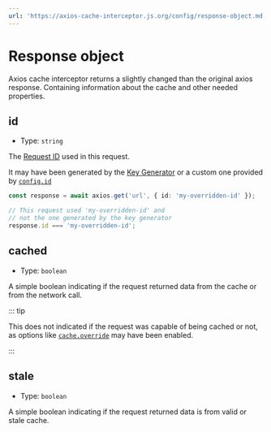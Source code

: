 ```yaml
---
url: 'https://axios-cache-interceptor.js.org/config/response-object.md'
---
```

# Response object

Axios cache interceptor returns a slightly changed than the original axios response.
Containing information about the cache and other needed properties.

## id

* Type: `string`

The [Request ID](../guide/request-id.md) used in this request.

It may have been generated by the [Key Generator](../guide/request-id.md#custom-generator)
or a custom one provided by [`config.id`](./request-specifics.md#id)

```ts
const response = await axios.get('url', { id: 'my-overridden-id' });

// This request used 'my-overridden-id' and
// not the one generated by the key generator
response.id === 'my-overridden-id';
```

## cached

* Type: `boolean`

A simple boolean indicating if the request returned data from the cache or from the
network call.

::: tip

This does not indicated if the request was capable of being cached or not, as options like
[`cache.override`](./request-specifics.md#cache-override) may have been enabled.

:::

## stale

* Type: `boolean`

A simple boolean indicating if the request returned data is from valid or stale cache.

